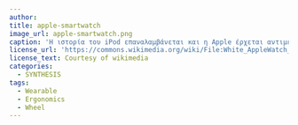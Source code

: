 ```yaml
---
author: 
title: apple-smartwatch
image_url: apple-smartwatch.png
caption: 'Η ιστορία του iPod επαναλαμβάνεται και η Apple έρχεται αντιμέτωπη με το ίδιο πρόβλημα εργονομίας το οποίο επιλύει με τον ίδιο ακριβώς τρόπο δηλαδή την ροδέλα.'
license_url: 'https://commons.wikimedia.org/wiki/File:White_AppleWatch_with_Screen.png'
license_text: Courtesy of wikimedia
categories:
  - SYNTHESIS
tags:
  - Wearable
  - Ergonomics
  - Wheel
---
```

